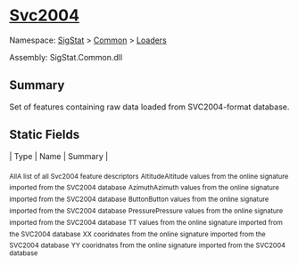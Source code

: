 # [Svc2004](./Svc2004.md)

Namespace: [SigStat]() > [Common](./../README.md) > [Loaders](./README.md)

Assembly: SigStat.Common.dll

## Summary
Set of features containing raw data loaded from SVC2004-format database.

## Static Fields

| Type | Name | Summary | 

<sub>All</sub><sub>A list of all Svc2004 feature descriptors</sub>
<sub>Altitude</sub><sub>Altitude values from the online signature imported from the SVC2004 database</sub>
<sub>Azimuth</sub><sub>Azimuth values from the online signature imported from the SVC2004 database</sub>
<sub>Button</sub><sub>Button values from the online signature imported from the SVC2004 database</sub>
<sub>Pressure</sub><sub>Pressure values from the online signature imported from the SVC2004 database</sub>
<sub>T</sub><sub>T values from the online signature imported from the SVC2004 database</sub>
<sub>X</sub><sub>X cooridnates from the online signature imported from the SVC2004 database</sub>
<sub>Y</sub><sub>Y cooridnates from the online signature imported from the SVC2004 database</sub>



